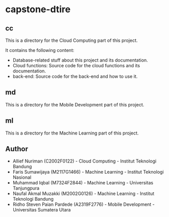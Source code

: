 # capstone-dtire

## cc
This is a directory for the Cloud Computing part of this project.

It contains the following content:
- Database-related stuff about this project and its documentation.
- Cloud functions: Source code for the cloud functions and its documentation.
- back-end: Source code for the back-end and how to use it.

## md
This is a directory for the Mobile Development part of this project.

## ml
This is a directory for the Machine Learning part of this project.

## Author
* Allief Nuriman (C2002F0122) - Cloud Computing - Institut Teknologi Bandung
* Faris Sumawijaya (M2117G1466) - Machine Learning - Institut Teknologi Nasional
* Muhammad Iqbal (M7324F2844) - Machine Learning - Universitas Tanjungpura
* Naufal Akmal Muzakki (M2002G0126) - Machine Learning - Institut Teknologi Bandung
* Ridho Steven Paian Pardede (A2319F2776) - Mobile Development - Universitas Sumatera Utara